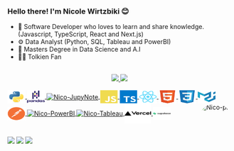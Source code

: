 ### Hello there! I'm Nicole Wirtzbiki 😊
- 🌱 Software Developer who loves to learn and share knowledge. (Javascript, TypeScript, React and Next.js)
- ⚙  Data Analyst (Python, SQL, Tableau and PowerBI)
- 🔭 Masters Degree in Data Science and A.I
- 🧙‍♂️ Tolkien Fan

</br>
<div align="center">
  <a href="https://github.com/nicowirtzbiki">
  <img height="160em" src="https://github-readme-stats.vercel.app/api?username=nicowirtzbiki&show_icons=true&theme=dracula&include_all_commits=true&count_private=true"/>
  <img height="160em" src="https://github-readme-stats.vercel.app/api/top-langs/?username=nicowirtzbiki&layout=compact&langs_count=7&theme=dracula"/>
</div>

<div style="display: inline_block"><br>
 <img align="center" alt="Nico-Python" height="30" width="40" src="https://raw.githubusercontent.com/devicons/devicon/master/icons/python/python-original.svg">
 <img align="center" alt="Nico-Pandas" height="30" width="40" src="https://raw.githubusercontent.com/devicons/devicon/master/icons/pandas/pandas-original-wordmark.svg"> 
 <img align="center" alt="Nico-JupyNote" height="30" width="40" src="https://cdn.jsdelivr.net/gh/devicons/devicon/icons/jupyter/jupyter-original-wordmark.svg" />
 <img align="center" alt="Nico-Js" height="30" width="40" src="https://raw.githubusercontent.com/devicons/devicon/master/icons/javascript/javascript-plain.svg">
 <img align="center" alt="Nico-Ts" height="30" width="40" src="https://raw.githubusercontent.com/devicons/devicon/master/icons/typescript/typescript-plain.svg">
 <img align="center" alt="Nico-React" height="30" width="40" src="https://raw.githubusercontent.com/devicons/devicon/master/icons/react/react-original.svg">
 <img align="center" alt="Nico-HTML" height="30" width="40" src="https://raw.githubusercontent.com/devicons/devicon/master/icons/html5/html5-original.svg">
 <img align="center" alt="Nico-CSS" height="30" width="40" src="https://raw.githubusercontent.com/devicons/devicon/master/icons/css3/css3-original.svg">
 <img align="center" alt="Nico-MUI" height="30" width="40" src="https://raw.githubusercontent.com/devicons/devicon/master/icons/materialui/materialui-original.svg"> 
 <img align="center" alt="Nico-Postman" height="30" width="40" src="https://raw.githubusercontent.com/devicons/devicon/master/icons/postman/postman-original.svg">
 
 <img align="center" alt="Nico-PowerBI" height="30" width="40" src="https://upload.wikimedia.org/wikipedia/commons/c/cf/New_Power_BI_Logo.svg">
 <img align="center" alt="Nico-Tableau" height="30" width="40" src="https://pt.wikipedia.org/wiki/Tableau#/media/Ficheiro:Tableau_Logo.png"> 
 <img align="center" alt="Nico-Vercel" height="45" width="60" src="https://raw.githubusercontent.com/devicons/devicon/master/icons/vercel/vercel-original-wordmark.svg"> 
 <img align="center" alt="Nico-Supabase" height="30" width="40" src="https://raw.githubusercontent.com/devicons/devicon/master/icons/supabase/supabase-original-wordmark.svg">
 <img align="right" alt="Nico-pic" height="150" style="border-radius:50px;" src="https://miro.medium.com/max/1200/1*kXD01FAUy6eb4usA6DqPYQ.png">

</div>
  
  ##
 
<div> 
 <a href="https://www.linkedin.com/in/nicole-wirtzbiki/" target="_blank"><img src="https://img.shields.io/badge/-LinkedIn-%230077B5?style=for-the-badge&logo=linkedin&logoColor=white" target="_blank"></a> 
 <a href = "https://medium.com/21-blog"><img src="https://img.shields.io/badge/Medium-12100E?style=for-the-badge&logo=medium&logoColor=white"></a>
 <a href="mailto:wirtz.nico@gmail.com" target="_blank"><img src="https://img.shields.io/badge/Gmail-D14836?style=for-the-badge&logo=gmail&logoColor=white"></a>
 
 <!-- ![Snake animation](https://github.com/nicowirtzbiki/nicowirtzbiki/blob/output/github-contribution-grid-snake.svg) -->
</div>

 



  
  
